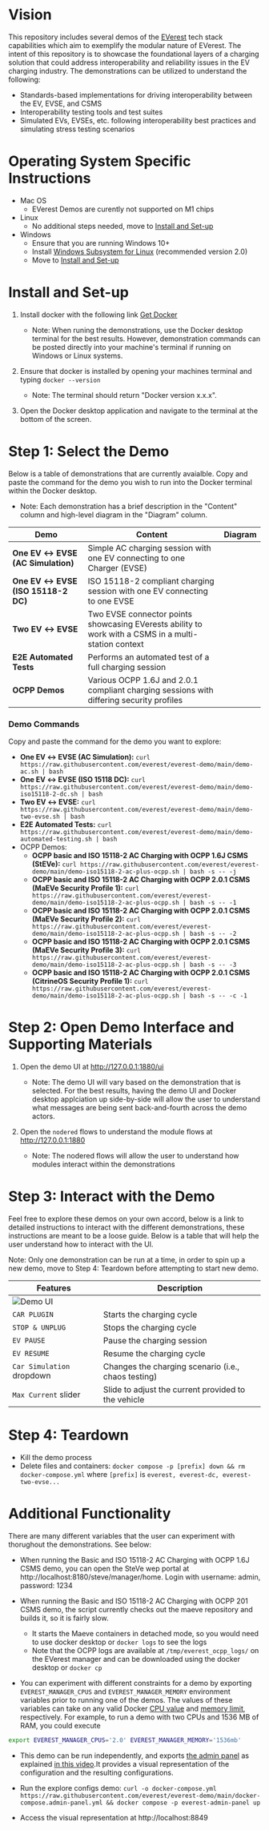 # Vision 

This repository includes several demos of the [EVerest](https://lfenergy.org/projects/everest/) tech stack capabilities which aim to exemplify the modular nature of EVerest. The intent of this repository is to showcase the foundational layers of a charging solution that could address interoperability and reliability issues in the EV charging industry. The demonstrations can be utilized to understand the following: 

- Standards-based implementations for driving interoperability between the EV, EVSE, and CSMS
- Interoperability testing tools and test suites
- Simulated EVs, EVSEs, etc. following interoperability best practices and simulating stress testing scenarios 


# Operating System Specific Instructions 

- Mac OS
   - EVerest Demos are curently not supported on M1 chips
- Linux
   - No additional steps needed, move to [Install and Set-up](Install-and-Set-up)
- Windows
   - Ensure that you are running Windows 10+
   - Install [Windows Subsystem for Linux](https://usg02.safelinks.protection.office365.us/?url=https%3A%2F%2Flearn.microsoft.com%2Fen-us%2Fwindows%2Fwsl%2Finstall&data=05%7C02%7Cnathan.serway%40afs.com%7Cbb027205f7784cbdcff508dcd76a1fa9%7Ca01f407a85cb4a1698bbf28e6384bd28%7C0%7C0%7C638622099325443284%7CUnknown%7CTWFpbGZsb3d8eyJWIjoiMC4wLjAwMDAiLCJQIjoiV2luMzIiLCJBTiI6Ik1haWwiLCJXVCI6Mn0%3D%7C0%7C%7C%7C&sdata=aV05w32C%2B6EHcwN9NJKRa8ZxoioXdPsrMhewE%2Bjvaps%3D&reserved=0) (recommended version 2.0)
   - Move to [Install and Set-up](Install-and-Set-up)

# Install and Set-up

1. Install docker with the following link [Get Docker](https://docs.docker.com/get-docker/)

   - Note: When runing the demonstrations, use the Docker desktop terminal for the best results. However, demonstration commands can be posted directly into your machine's terminal if running on Windows or Linux systems.

2. Ensure that docker is installed by opening your machines terminal and typing `docker --version`

   - Note: The terminal should return "Docker version x.x.x".

3. Open the Docker desktop application and navigate to the terminal at the bottom of the screen. 

# Step 1: Select the Demo

Below is a table of demonstrations that are currently avaialble. Copy and paste the command for the demo you wish to run into the Docker terminal within the Docker desktop.

   - Note: Each demonstration has a brief description in the "Content" column and high-level diagram in the "Diagram" column. 

| Demo | Content | Diagram |
| ---- | ---- | ---- |
| **One EV ↔ EVSE (AC Simulation)** | Simple AC charging session with one EV connecting to one Charger (EVSE) | |
| **One EV ↔ EVSE (ISO 15118-2 DC)** | ISO 15118-2 compliant charging session with one EV connecting to one EVSE | |
| **Two EV ↔ EVSE** | Two EVSE connector points showcasing EVerests ability to work with a CSMS in a multi-station context | |
| **E2E Automated Tests** | Performs an automated test of a full charging session| |
| **OCPP Demos** | Various OCPP 1.6J and 2.0.1 compliant charging sessions with differing security profiles| |

### Demo Commands 

Copy and paste the command for the demo you want to explore:

   - **One EV ↔ EVSE (AC Simulation):** `curl https://raw.githubusercontent.com/everest/everest-demo/main/demo-ac.sh | bash`
   - **One EV ↔ EVSE (ISO 15118 DC):** `curl https://raw.githubusercontent.com/everest/everest-demo/main/demo-iso15118-2-dc.sh | bash`
   - **Two EV ↔ EVSE:** `curl https://raw.githubusercontent.com/everest/everest-demo/main/demo-two-evse.sh | bash`
   - **E2E Automated Tests:** `curl https://raw.githubusercontent.com/everest/everest-demo/main/demo-automated-testing.sh | bash`
   - OCPP Demos:
      - **OCPP basic and ISO 15118-2 AC Charging with OCPP 1.6J CSMS (StEVe):** `curl https://raw.githubusercontent.com/everest/everest-demo/main/demo-iso15118-2-ac-plus-ocpp.sh | bash -s -- -j`
      - **OCPP basic and ISO 15118-2 AC Charging with OCPP 2.0.1 CSMS (MaEVe Security Profile 1):** `curl https://raw.githubusercontent.com/everest/everest-demo/main/demo-iso15118-2-ac-plus-ocpp.sh | bash -s -- -1` 
      - **OCPP basic and ISO 15118-2 AC Charging with OCPP 2.0.1 CSMS (MaEVe Security Profile 2):** `curl https://raw.githubusercontent.com/everest/everest-demo/main/demo-iso15118-2-ac-plus-ocpp.sh | bash -s -- -2`
      - **OCPP basic and ISO 15118-2 AC Charging with OCPP 2.0.1 CSMS (MaEVe Security Profile 3):** `curl https://raw.githubusercontent.com/everest/everest-demo/main/demo-iso15118-2-ac-plus-ocpp.sh | bash -s -- -3`
      - **OCPP basic and ISO 15118-2 AC Charging with OCPP 2.0.1 CSMS (CitrineOS Security Profile 1):** `curl https://raw.githubusercontent.com/everest/everest-demo/main/demo-iso15118-2-ac-plus-ocpp.sh | bash -s -- -c -1`

# Step 2: Open Demo Interface and Supporting Materials 

1. Open the demo UI at http://127.0.0.1:1880/ui

   - Note: The demo UI will vary based on the demonstration that is selected. For the best results, having the demo UI and Docker desktop applciation up side-by-side will allow the user to understand what messages are being sent back-and-fourth across the demo actors. 
     
2. Open the `nodered` flows to understand the module flows at http://127.0.0.1:1880

   - Note: The nodered flows will allow the user to understand how modules interact within the demonstrations
 
# Step 3: Interact with the Demo

Feel free to explore these demos on your own accord, below is a link to detailed instructions to interact with the different demonstrations, these instructions are meant to be a loose guide. Below is a table that will help the user understand how to interact with the UI.

Note: Only one demonstration can be run at a time, in order to spin up a new demo, move to Step 4: Teardown before attempting to start new demo.



|Features| Description |
| ---- | ---- |
|![Demo UI](img/One_EV_EVSE_UI.png)| |
| `CAR PLUGIN` | Starts the charging cycle |
| `STOP & UNPLUG` | Stops the charging cycle |
| `EV PAUSE` | Pause the charging session |
| `EV RESUME` | Resume the charging cycle |
| `Car Simulation` dropdown | Changes the charging scenario (i.e., chaos testing) |
| `Max Current` slider | Slide to adjust the current provided to the vehicle |

   
# Step 4: Teardown

- Kill the demo process
- Delete files and containers: `docker compose -p [prefix] down && rm docker-compose.yml` where `[prefix]` is `everest, everest-dc, everest-two-evse...`

# Additional Functionality  

There are many different variables that the user can experiment with thorughout the demonstrations. See below:

- When running the Basic and ISO 15118-2 AC Charging with OCPP 1.6J CSMS demo, you can open the SteVe wep portal at http://localhost:8180/steve/manager/home. Login with username: admin, password: 1234
  
- When running the Basic and ISO 15118-2 AC Charging with OCPP 201 CSMS demo, the script currently checks out the maeve repository and builds it, so it is fairly slow.
  - It starts the Maeve containers in detached mode, so you would need to use docker desktop or `docker logs` to see the logs
  - Note that the OCPP logs are available at `/tmp/everest_ocpp_logs/` on the EVerest manager and can be downloaded using the docker desktop or `docker cp`

- You can experiment with different constraints for a demo by exporting `EVEREST_MANAGER_CPUS` and `EVEREST_MANAGER_MEMORY` environment variables prior to running one of the demos. The values of these variables can take on any valid Docker [CPU value](https://docs.docker.com/config/containers/resource_constraints/#configure-the-default-cfs-scheduler) and [memory limit](https://docs.docker.com/config/containers/resource_constraints/#limit-a-containers-access-to-memory), respectively. For example, to run a demo with two CPUs and 1536 MB of RAM, you could execute

```bash
export EVEREST_MANAGER_CPUS='2.0' EVEREST_MANAGER_MEMORY='1536mb'
```

- This demo can be run independently, and exports [the admin panel](https://everest.github.io/nightly/general/03_quick_start_guide.html#admin-panel-and-simulations) as explained [in this video](https://youtu.be/OJ6kjHRPkyY?t=904).It provides a visual representation of the configuration and the resulting configurations.
  
- Run the explore configs demo: `curl -o docker-compose.yml https://raw.githubusercontent.com/everest/everest-demo/main/docker-compose.admin-panel.yml && docker compose -p everest-admin-panel up`
  
- Access the visual representation at http://localhost:8849
